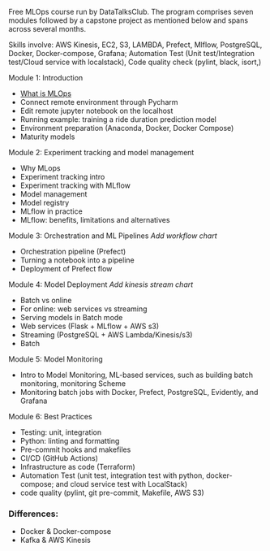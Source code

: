 Free MLOps course run by DataTalksClub. The program comprises seven modules followed by a capstone project as mentioned below and spans across several months.

Skills involve: AWS Kinesis, EC2, S3, LAMBDA, Prefect, Mlflow, PostgreSQL, Docker, Docker-compose, Grafana; Automation Test (Unit test/Integration test/Cloud service with localstack), Code quality check (pylint, black, isort,) 

Module 1: Introduction
* [What is MLOps](https://www.youtube.com/watch?v=s0uaFZSzwfI&list=PL3MmuxUbc_hIUISrluw_A7wDSmfOhErJK)
* Connect remote environment through Pycharm
* Edit remote jupyter notebook on the localhost
* Running example: training a ride duration prediction model
* Environment preparation (Anaconda, Docker, Docker Compose)
* Maturity models


Module 2: Experiment tracking and model management
* Why MLops
* Experiment tracking intro
* Experiment tracking with MLflow
* Model management 
* Model registry
* MLflow in practice
* MLflow: benefits, limitations and alternatives


Module 3: Orchestration and ML Pipelines
*Add workflow chart*
* Orchestration pipeline (Prefect)
* Turning a notebook into a pipeline
* Deployment of Prefect flow



Module 4: Model Deployment
*Add kinesis stream chart*
* Batch vs online
* For online: web services vs streaming
* Serving models in Batch mode
* Web services (Flask + MLflow + AWS s3)
* Streaming (PostgreSQL + AWS Lambda/Kinesis/s3)
* Batch

Module 5: Model Monitoring

* Intro to Model Monitoring, ML-based services, such as building batch monitoring, monitoring Scheme
* Monitoring batch jobs with Docker, Prefect, PostgreSQL, Evidently, and Grafana

<!--* Monitoring web services with Prometheus, Evidently, and Grafana-->


Module 6: Best Practices
* Testing: unit, integration
* Python: linting and formatting
* Pre-commit hooks and makefiles
* CI/CD (GitHub Actions)
* Infrastructure as code (Terraform)
* Automation Test (unit test, integration test with python, docker-compose; and cloud service test with LocalStack)
* code quality (pylint, git pre-commit, Makefile, AWS S3)



### Differences:
- Docker & Docker-compose
- Kafka & AWS Kinesis

